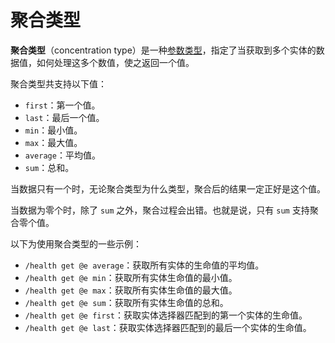 # 聚合类型

**聚合类型**（concentration type）是一种[参数类型](../zh.md)，指定了当获取到多个实体的数据值，如何处理这多个数值，使之返回一个值。

聚合类型共支持以下值：

- `first`：第一个值。
- `last`：最后一个值。
- `min`：最小值。
- `max`：最大值。
- `average`：平均值。
- `sum`：总和。

当数据只有一个时，无论聚合类型为什么类型，聚合后的结果一定正好是这个值。

当数据为零个时，除了 `sum` 之外，聚合过程会出错。也就是说，只有 `sum` 支持聚合零个值。

以下为使用聚合类型的一些示例：

- `/health get @e average`：获取所有实体的生命值的平均值。
- `/health get @e min`：获取所有实体生命值的最小值。
- `/health get @e max`：获取所有实体生命值的最大值。
- `/health get @e sum`：获取所有实体生命值的总和。
- `/health get @e first`：获取实体选择器匹配到的第一个实体的生命值。
- `/health get @e last`：获取实体选择器匹配到的最后一个实体的生命值。